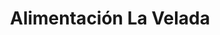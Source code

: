 ---
title: "Alimentación La Velada"
url: /la-linea-de-la-concepcion/alimentacion-la-velada/
shop: comodidad
---